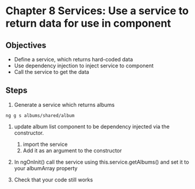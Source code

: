 # Chapter 8 Services: Use a service to return data for use in component

## Objectives

- Define a service, which returns hard-coded data
- Use dependency injection to inject service to component
- Call the service to get the data

## Steps

1. Generate a service which returns albums

```
ng g s albums/shared/album
```

1. update album list component to be dependency injected via the constructor.

   1. import the service
   2. Add it as an argument to the constructor

2. In ngOnInit() call the service using this.service.getAlbums() and set it to your albumArray property

3. Check that your code still works
